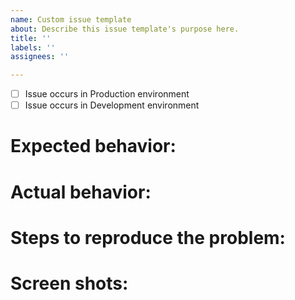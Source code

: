 ```yaml
---
name: Custom issue template
about: Describe this issue template's purpose here.
title: ''
labels: ''
assignees: ''

---
```


- [ ] Issue occurs in Production environment
- [ ] Issue occurs in Development environment

# Expected behavior:


# Actual behavior:


# Steps to reproduce the problem:


# Screen shots:
